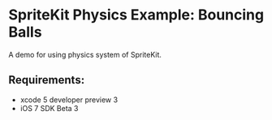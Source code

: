 SpriteKit Physics Example: Bouncing Balls
=========================================
A demo for using physics system of SpriteKit.

Requirements:
-------------
* xcode 5 developer preview 3
* iOS 7 SDK Beta 3
